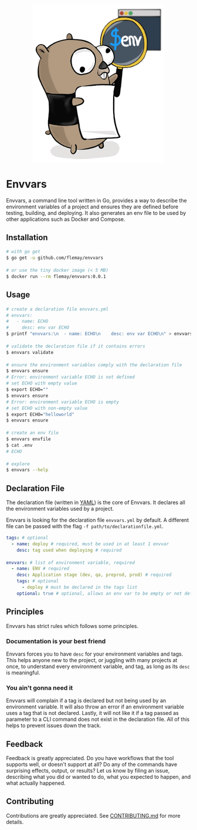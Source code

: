 <p align="center"><img src="docs/envvars_gopher.png" width="360"></p>

# Envvars

Envvars, a command line tool written in Go, provides a way to describe the environment variables of a project and ensures they are defined before testing, building, and deploying. It also generates an env file to be used by other applications such as Docker and Compose.

## Installation

```bash
# with go get
$ go get -u github.com/flemay/envvars

# or use the tiny docker image (< 5 MB)
$ docker run --rm flemay/envvars:0.0.1
```

## Usage

```bash
# create a declaration file envvars.yml
# envvars:
#   - name: ECHO
#     desc: env var ECHO
$ printf "envvars:\n  - name: ECHO\n    desc: env var ECHO\n" > envvars.yml

# validate the declaration file if it contains errors
$ envvars validate

# ensure the environment variables comply with the declaration file
$ envvars ensure
# Error: environment variable ECHO is not defined
# set ECHO with empty value
$ export ECHO=""
$ envvars ensure
# Error: environment variable ECHO is empty
# set ECHO with non-empty value
$ export ECHO="helloworld"
$ envvars ensure

# create an env file
$ envvars envfile
$ cat .env
# ECHO

# explore
$ envvars --help
```

## Declaration File

The declaration file (written in [YAML](http://yaml.org/spec/1.2/spec.html)) is the core of Envvars. It declares all the environment variables used by a project.

Envvars is looking for the declaration file `envvars.yml` by default. A different file can be passed with the flag `-f path/to/declarationfile.yml`.

```yml
tags: # optional
  - name: deploy # required, must be used in at least 1 envvar
    desc: tag used when deploying # required

envvars: # list of environment variable, required
  - name: ENV # required
    desc: Application stage (dev, qa, preprod, prod) # required
    tags: # optional
      - deploy # must be declared in the tags list
    optional: true # optional, allows an env var to be empty or not defined. It is best to avoid it unless you accept an empty value
```

## Principles

Envvars has strict rules which follows some principles.

### Documentation is your best friend

Envvars forces you to have `desc` for your environment variables and tags. This helps anyone new to the project, or juggling with many projects at once, to understand every environment variable, and tag, as long as its `desc` is meaningful.

### You ain't gonna need it

Envvars will complain if a tag is declared but not being used by an environment variable. It will also throw an error if an environment variable uses a tag that is not declared. Lastly, it will not like it if a tag passed as parameter to a CLI command does not exist in the declaration file. All of this helps to prevent issues down the track.

## Feedback

Feedback is greatly appreciated. Do you have workflows that the tool supports well, or doesn't support at all? Do any of the commands have surprising effects, output, or results? Let us know by filing an issue, describing what you did or wanted to do, what you expected to happen, and what actually happened.

## Contributing

Contributions are greatly appreciated. See [CONTRIBUTING.md](https://github.com/flemay/envvars/blob/master/CONTRIBUTING.md) for more details.